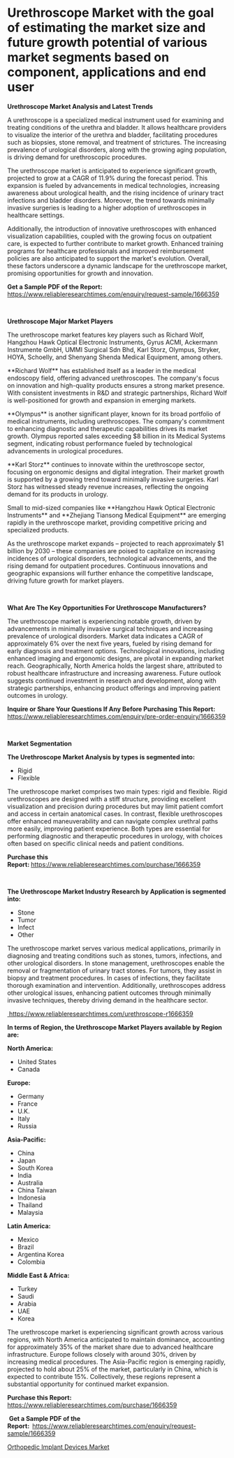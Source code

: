 <p><h1>Urethroscope Market with the goal of estimating the market size and future growth potential of various market segments based on component, applications and end user</h1></p><p><strong>Urethroscope Market Analysis and Latest Trends</strong></p>
<p><p>A urethroscope is a specialized medical instrument used for examining and treating conditions of the urethra and bladder. It allows healthcare providers to visualize the interior of the urethra and bladder, facilitating procedures such as biopsies, stone removal, and treatment of strictures. The increasing prevalence of urological disorders, along with the growing aging population, is driving demand for urethroscopic procedures. </p><p>The urethroscope market is anticipated to experience significant growth, projected to grow at a CAGR of 11.9% during the forecast period. This expansion is fueled by advancements in medical technologies, increasing awareness about urological health, and the rising incidence of urinary tract infections and bladder disorders. Moreover, the trend towards minimally invasive surgeries is leading to a higher adoption of urethroscopes in healthcare settings. </p><p>Additionally, the introduction of innovative urethroscopes with enhanced visualization capabilities, coupled with the growing focus on outpatient care, is expected to further contribute to market growth. Enhanced training programs for healthcare professionals and improved reimbursement policies are also anticipated to support the market's evolution. Overall, these factors underscore a dynamic landscape for the urethroscope market, promising opportunities for growth and innovation.</p></p>
<p><strong>Get a Sample PDF of the Report:&nbsp;</strong> <a href="https://www.reliableresearchtimes.com/enquiry/request-sample/1666359?utm_campaign=2937&utm_medium=2&utm_source=Github&utm_content=ia&utm_term=04032025&utm_id=urethroscope">https://www.reliableresearchtimes.com/enquiry/request-sample/1666359</a></p>
<p>&nbsp;</p>
<p><strong>Urethroscope Major Market Players</strong></p>
<p><p>The urethroscope market features key players such as Richard Wolf, Hangzhou Hawk Optical Electronic Instruments, Gyrus ACMI, Ackermann Instrumente GmbH, UMMI Surgical Sdn Bhd, Karl Storz, Olympus, Stryker, HOYA, Schoelly, and Shenyang Shenda Medical Equipment, among others. </p><p>**Richard Wolf** has established itself as a leader in the medical endoscopy field, offering advanced urethroscopes. The company's focus on innovation and high-quality products ensures a strong market presence. With consistent investments in R&D and strategic partnerships, Richard Wolf is well-positioned for growth and expansion in emerging markets.</p><p>**Olympus** is another significant player, known for its broad portfolio of medical instruments, including urethroscopes. The company's commitment to enhancing diagnostic and therapeutic capabilities drives its market growth. Olympus reported sales exceeding $8 billion in its Medical Systems segment, indicating robust performance fueled by technological advancements in urological procedures.</p><p>**Karl Storz** continues to innovate within the urethroscope sector, focusing on ergonomic designs and digital integration. Their market growth is supported by a growing trend toward minimally invasive surgeries. Karl Storz has witnessed steady revenue increases, reflecting the ongoing demand for its products in urology.</p><p>Small to mid-sized companies like **Hangzhou Hawk Optical Electronic Instruments** and **Zhejiang Tiansong Medical Equipment** are emerging rapidly in the urethroscope market, providing competitive pricing and specialized products. </p><p>As the urethroscope market expands – projected to reach approximately $1 billion by 2030 – these companies are poised to capitalize on increasing incidences of urological disorders, technological advancements, and the rising demand for outpatient procedures. Continuous innovations and geographic expansions will further enhance the competitive landscape, driving future growth for market players.</p></p>
<p>&nbsp;</p>
<p><strong>What Are The Key Opportunities For Urethroscope Manufacturers?</strong></p>
<p><p>The urethroscope market is experiencing notable growth, driven by advancements in minimally invasive surgical techniques and increasing prevalence of urological disorders. Market data indicates a CAGR of approximately 6% over the next five years, fueled by rising demand for early diagnosis and treatment options. Technological innovations, including enhanced imaging and ergonomic designs, are pivotal in expanding market reach. Geographically, North America holds the largest share, attributed to robust healthcare infrastructure and increasing awareness. Future outlook suggests continued investment in research and development, along with strategic partnerships, enhancing product offerings and improving patient outcomes in urology.</p></p>
<p><strong>Inquire or Share Your Questions If Any Before Purchasing This Report:</strong> <a href="https://www.reliableresearchtimes.com/enquiry/pre-order-enquiry/1666359?utm_campaign=2937&utm_medium=2&utm_source=Github&utm_content=ia&utm_term=04032025&utm_id=urethroscope">https://www.reliableresearchtimes.com/enquiry/pre-order-enquiry/1666359</a></p>
<p>&nbsp;</p>
<p><strong>Market Segmentation</strong></p>
<p><strong>The Urethroscope Market Analysis by types is segmented into:</strong></p>
<p><ul><li>Rigid</li><li>Flexible</li></ul></p>
<p><p>The urethroscope market comprises two main types: rigid and flexible. Rigid urethroscopes are designed with a stiff structure, providing excellent visualization and precision during procedures but may limit patient comfort and access in certain anatomical cases. In contrast, flexible urethroscopes offer enhanced maneuverability and can navigate complex urethral paths more easily, improving patient experience. Both types are essential for performing diagnostic and therapeutic procedures in urology, with choices often based on specific clinical needs and patient conditions.</p></p>
<p><strong>Purchase this Report:&nbsp;</strong><a href="https://www.reliableresearchtimes.com/purchase/1666359?utm_campaign=2937&utm_medium=2&utm_source=Github&utm_content=ia&utm_term=04032025&utm_id=urethroscope">https://www.reliableresearchtimes.com/purchase/1666359</a></p>
<p>&nbsp;</p>
<p><strong>The Urethroscope Market Industry Research by Application is segmented into:</strong></p>
<p><ul><li>Stone</li><li>Tumor</li><li>Infect</li><li>Other</li></ul></p>
<p><p>The urethroscope market serves various medical applications, primarily in diagnosing and treating conditions such as stones, tumors, infections, and other urological disorders. In stone management, urethroscopes enable the removal or fragmentation of urinary tract stones. For tumors, they assist in biopsy and treatment procedures. In cases of infections, they facilitate thorough examination and intervention. Additionally, urethroscopes address other urological issues, enhancing patient outcomes through minimally invasive techniques, thereby driving demand in the healthcare sector.</p></p>
<p><a href="https://www.reliableresearchtimes.com/urethroscope-r1666359?utm_campaign=2937&utm_medium=2&utm_source=Github&utm_content=ia&utm_term=04032025&utm_id=urethroscope">&nbsp;https://www.reliableresearchtimes.com/urethroscope-r1666359</a></p>
<p><strong>In terms of Region, the Urethroscope Market Players available by Region are:</strong></p>
<p>
    <p> <strong> North America: </strong>
        <ul>
            <li>United States</li>
            <li>Canada</li>
        </ul>
        </p> 
    <p> <strong> Europe: </strong>
        <ul>
            <li>Germany</li>
            <li>France</li>
            <li>U.K.</li>
            <li>Italy</li>
            <li>Russia</li>
        </ul>
        </p> 
    <p> <strong> Asia-Pacific: </strong>
        <ul>
            <li>China</li>
            <li>Japan</li>
            <li>South Korea</li>
            <li>India</li>
            <li>Australia</li>
            <li>China Taiwan</li>
            <li>Indonesia</li>
            <li>Thailand</li>
            <li>Malaysia</li>
        </ul>
        </p> 
    <p> <strong> Latin America: </strong>
        <ul>
            <li>Mexico</li>
            <li>Brazil</li>
            <li>Argentina Korea</li>
            <li>Colombia</li>
        </ul>
        </p> 
    <p> <strong> Middle East & Africa: </strong>
        <ul>
            <li>Turkey</li>
            <li>Saudi</li>
            <li>Arabia</li>
            <li>UAE</li>
            <li>Korea</li>
        </ul>
    </p>
    </p>
<p><p>The urethroscope market is experiencing significant growth across various regions, with North America anticipated to maintain dominance, accounting for approximately 35% of the market share due to advanced healthcare infrastructure. Europe follows closely with around 30%, driven by increasing medical procedures. The Asia-Pacific region is emerging rapidly, projected to hold about 25% of the market, particularly in China, which is expected to contribute 15%. Collectively, these regions represent a substantial opportunity for continued market expansion.</p></p>
<p><strong>Purchase this Report: </strong><a href="https://www.reliableresearchtimes.com/purchase/1666359?utm_campaign=2937&utm_medium=2&utm_source=Github&utm_content=ia&utm_term=04032025&utm_id=urethroscope">https://www.reliableresearchtimes.com/purchase/1666359</a></p>
<p>&nbsp;<strong>Get a Sample PDF of the Report:&nbsp;&nbsp;</strong><a href="https://www.reliableresearchtimes.com/enquiry/request-sample/1666359?utm_campaign=2937&utm_medium=2&utm_source=Github&utm_content=ia&utm_term=04032025&utm_id=urethroscope">https://www.reliableresearchtimes.com/enquiry/request-sample/1666359</a></p>
<p><strong></strong></p>
<p><p><a href="https://github.com/hunanuzmez/Market-Research-Report-List-1/blob/main/orthopedic-implant-devices-market.md?utm_campaign=2937&utm_medium=2&utm_source=Github&utm_content=ia&utm_term=04032025&utm_id=urethroscope">Orthopedic Implant Devices Market</a></p></p>
